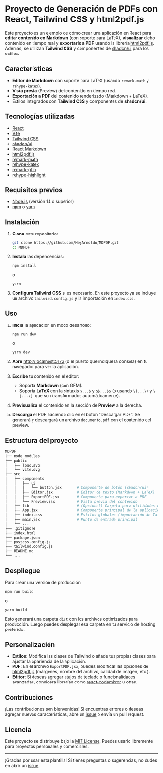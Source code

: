 # Proyecto de Generación de PDFs con React, Tailwind CSS y html2pdf.js

Este proyecto es un ejemplo de cómo crear una aplicación en React para **editar contenido en Markdown** (con soporte para LaTeX), **visualizar** dicho contenido en tiempo real y **exportarlo a PDF** usando la librería [html2pdf.js](https://github.com/eKoopmans/html2pdf.js). Además, se utilizan **Tailwind CSS** y componentes de [shadcn/ui](https://ui.shadcn.com) para los estilos.

## Características

- **Editor de Markdown** con soporte para LaTeX (usando `remark-math` y `rehype-katex`).
- **Vista previa** (Preview) del contenido en tiempo real.
- **Exportación a PDF** del contenido renderizado (Markdown + LaTeX).
- Estilos integrados con **Tailwind CSS** y componentes de **shadcn/ui**.

## Tecnologías utilizadas

- [React](https://reactjs.org/)
- [Vite](https://vitejs.dev/)
- [Tailwind CSS](https://tailwindcss.com/)
- [shadcn/ui](https://ui.shadcn.com)
- [React Markdown](https://github.com/remarkjs/react-markdown)
- [html2pdf.js](https://github.com/eKoopmans/html2pdf.js)
- [remark-math](https://github.com/remarkjs/remark-math)
- [rehype-katex](https://github.com/remarkjs/remark-math/tree/main/packages/rehype-katex)
- [remark-gfm](https://github.com/remarkjs/remark-gfm)
- [rehype-highlight](https://github.com/rehypejs/rehype-highlight)

## Requisitos previos

- [Node.js](https://nodejs.org/) (versión 14 o superior)
- [npm](https://www.npmjs.com/) o [yarn](https://yarnpkg.com/)

## Instalación

1. **Clona** este repositorio:

   ```bash
   git clone https://github.com/HeyArnoldo/MDPDF.git
   cd MDPDF
   ```

2. **Instala** las dependencias:

   ```bash
   npm install
   ```
   o
   ```bash
   yarn
   ```

3. **Configura Tailwind CSS** si es necesario. En este proyecto ya se incluye un archivo `tailwind.config.js` y la importación en `index.css`.

## Uso

1. **Inicia** la aplicación en modo desarrollo:

   ```bash
   npm run dev
   ```
   o
   ```bash
   yarn dev
   ```

2. **Abre** [http://localhost:5173](http://localhost:5173) (o el puerto que indique la consola) en tu navegador para ver la aplicación.

3. **Escribe** tu contenido en el editor:
   - Soporta **Markdown** (con GFM).
   - Soporta **LaTeX** con la sintaxis `$...$` y `$$...$$` (o usando `\(...\)` y `\[...\]`, que son transformados automáticamente).

4. **Previsualiza** el contenido en la sección de **Preview** a la derecha.

5. **Descarga** el PDF haciendo clic en el botón “Descargar PDF”. Se generará y descargará un archivo `documento.pdf` con el contenido del preview.

## Estructura del proyecto

```bash
MDPDF
├── node_modules
├── public
│   ├── logo.svg
│   └── vite.svg
├── src
│   ├── components
│   │   ├── ui
│   │   │   └── button.jsx       # Componente de botón (shadcn/ui)
│   │   ├── Editor.jsx           # Editor de texto (Markdown + LaTeX)
│   │   ├── ExportPDF.jsx        # Componente para exportar a PDF
│   │   └── Preview.jsx          # Vista previa del contenido
│   ├── lib                      # (Opcional) Carpeta para utilidades o librerías
│   ├── App.jsx                  # Componente principal de la aplicación
│   ├── index.css                # Estilos globales (importación de Tailwind)
│   ├── main.jsx                 # Punto de entrada principal
│   └── ...
├── .gitignore
├── index.html
├── package.json
├── postcss.config.js
├── tailwind.config.js
├── README.md
└── ...
```

## Despliegue

Para crear una versión de producción:

```bash
npm run build
```
o
```bash
yarn build
```

Esto generará una carpeta `dist` con los archivos optimizados para producción. Luego puedes desplegar esa carpeta en tu servicio de hosting preferido.

## Personalización

- **Estilos**: Modifica las clases de Tailwind o añade tus propias clases para ajustar la apariencia de la aplicación.
- **PDF**: En el archivo `ExportPDF.jsx`, puedes modificar las opciones de [html2pdf.js](https://github.com/eKoopmans/html2pdf.js#options) (márgenes, nombre del archivo, calidad de imagen, etc.).
- **Editor**: Si deseas agregar atajos de teclado o funcionalidades avanzadas, considera librerías como [react-codemirror](https://github.com/uiwjs/react-codemirror) u otras.

## Contribuciones

¡Las contribuciones son bienvenidas! Si encuentras errores o deseas agregar nuevas características, abre un [issue](https://github.com/HeyArnoldo/MDPDF/issues) o envía un pull request.

## Licencia

Este proyecto se distribuye bajo la [MIT License](LICENSE). Puedes usarlo libremente para proyectos personales y comerciales.

---

¡Gracias por usar esta plantilla! Si tienes preguntas o sugerencias, no dudes en abrir un [issue](https://github.com/HeyArnoldo/MDPDF/issues).